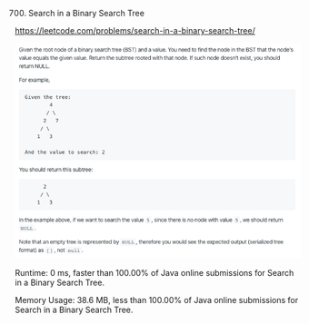 700. Search in a Binary Search Tree

https://leetcode.com/problems/search-in-a-binary-search-tree/

![image](image.png)

Runtime: 0 ms, faster than 100.00% of Java online submissions for Search in a Binary Search Tree.

Memory Usage: 38.6 MB, less than 100.00% of Java online submissions for Search in a Binary Search Tree.